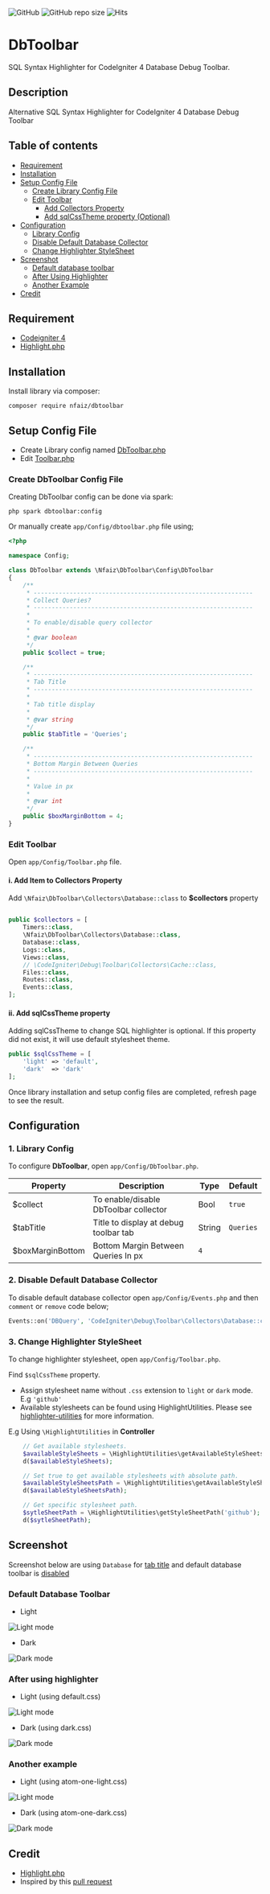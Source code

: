 ![GitHub](https://img.shields.io/github/license/nfaiz/dbtoolbar)
![GitHub repo size](https://img.shields.io/github/repo-size/nfaiz/dbtoolbar?label=size)
![Hits](https://hits.seeyoufarm.com/api/count/incr/badge.svg?url=nfaiz/dbtoolbar)

# DbToolbar
SQL Syntax Highlighter for CodeIgniter 4 Database Debug Toolbar.

## Description
Alternative SQL Syntax Highlighter for CodeIgniter 4 Database Debug Toolbar <br />

## Table of contents
  * [Requirement](#Requirement)
  * [Installation](#installation)
  * [Setup Config File](#setup-config-file)
    * [Create Library Config File](#create-dbtoolbar-config-file)
    * [Edit Toolbar](#edit-toolbar)
      * [Add Collectors Property](#i-add-item-to-collectors-property)
      * [Add sqlCssTheme property (Optional)](#ii-add-sqlcsstheme-property)
  * [Configuration](#configuration)
    * [Library Config](#1-library-config)
    * [Disable Default Database Collector](#2-disable-default-database-collector)
    * [Change Highlighter StyleSheet](#3-change-highlighter-stylesheet)
  * [Screenshot](#screenshot)
    * [Default database toolbar](#default-database-toolbar)
    * [After Using Highlighter](#after-using-highlighter)
    * [Another Example](#another-example)
  * [Credit](#credit)


## Requirement
* [Codeigniter 4](https://github.com/codeigniter4/CodeIgniter4)
* [Highlight.php](https://github.com/scrivo/highlight.php)


## Installation
Install library via composer:

    composer require nfaiz/dbtoolbar


## Setup Config File

* Create Library config named [DbToolbar.php](#create-dbtoolbar-config-file)
* Edit [Toolbar.php](#edit-toolbar)

### Create DbToolbar Config File

Creating DbToolbar config can be done via spark:

    php spark dbtoolbar:config

Or manually create `app/Config/dbtoolbar.php` file using;

```php
<?php 

namespace Config;

class DbToolbar extends \Nfaiz\DbToolbar\Config\DbToolbar
{
    /**
     * -------------------------------------------------------------
     * Collect Queries?
     * -------------------------------------------------------------
     * 
     * To enable/disable query collector
     * 
     * @var boolean
     */
    public $collect = true;

    /**
     * -------------------------------------------------------------
     * Tab Title
     * -------------------------------------------------------------
     * 
     * Tab title display
     * 
     * @var string
     */
    public $tabTitle = 'Queries';

    /**
     * -------------------------------------------------------------
     * Bottom Margin Between Queries
     * -------------------------------------------------------------
     * 
     * Value in px
     * 
     * @var int
     */
    public $boxMarginBottom = 4;
}
```

### Edit Toolbar
Open `app/Config/Toolbar.php` file.

#### i. Add Item to Collectors Property
Add `\Nfaiz\DbToolbar\Collectors\Database::class` to **$collectors** property


```php

public $collectors = [
    Timers::class,
    \Nfaiz\DbToolbar\Collectors\Database::class,
    Database::class,
    Logs::class,
    Views::class,
    // \CodeIgniter\Debug\Toolbar\Collectors\Cache::class,
    Files::class,
    Routes::class,
    Events::class,
];
```

#### ii. Add sqlCssTheme property
Adding sqlCssTheme to change SQL highlighter is optional. If this property did not exist, it will use default stylesheet theme.

```php
public $sqlCssTheme = [
    'light' => 'default',
    'dark'  => 'dark'
];

```

Once library installation and setup config files are completed, refresh page to see the result.<br />


## Configuration


### 1. Library Config
To configure **DbToolbar**, open `app/Config/DbToolbar.php`.

| Property | Description | Type | Default |
| --- | --- | --- | --- |
| $collect | To enable/disable DbToolbar collector | Bool | `true` |
| $tabTitle | Title to display at debug toolbar tab | String | `Queries` |
| $boxMarginBottom | Bottom Margin Between Queries In px | `4` |



### 2. Disable Default Database Collector
To disable default database collector open `app/Config/Events.php` and then `comment` or `remove` code below;

```php
Events::on('DBQuery', 'CodeIgniter\Debug\Toolbar\Collectors\Database::collect');
```

### 3. Change Highlighter StyleSheet
To change highlighter stylesheet, open `app/Config/Toolbar.php`.

Find `$sqlCssTheme` property.

* Assign stylesheet name without `.css` extension to `light` or `dark` mode. E.g `'github'`
* Available stylesheets can be found using HighlightUtilities. Please see [highlighter-utilities](https://github.com/scrivo/highlight.php#highlighter-utilities) for more information.


E.g Using `\HighlightUtilities` in **Controller**

```php
    // Get available stylesheets.
    $availableStyleSheets = \HighlightUtilities\getAvailableStyleSheets();
    d($availableStyleSheets);

    // Set true to get available stylesheets with absolute path.
    $availableStyleSheetsPath = \HighlightUtilities\getAvailableStyleSheets(true);
    d($availableStyleSheetsPath);

    // Get specific stylesheet path.
    $sytleSheetPath = \HighlightUtilities\getStyleSheetPath('github');
    d($sytleSheetPath);
```

## Screenshot
Screenshot below are using `Database` for [tab title](#1-library-config) and default database toolbar is [disabled](#2-disable-default-database-collector)

### Default Database Toolbar

* Light<br />
<img src="https://user-images.githubusercontent.com/1330109/125154813-894c0b80-e18e-11eb-8bf3-4e6834437ad9.png" alt="Light mode">

* Dark<br />
<img src="https://user-images.githubusercontent.com/1330109/125154888-ef389300-e18e-11eb-88f6-7f066ec09775.png" alt="Dark mode">

### After using highlighter

* Light (using default.css)<br />
<img src="https://user-images.githubusercontent.com/1330109/125154946-450d3b00-e18f-11eb-982f-93fcc3d09e06.png" alt="Light mode">

* Dark (using dark.css)<br />
<img src="https://user-images.githubusercontent.com/1330109/125155349-bf3ebf00-e191-11eb-922f-8b9bd9f12df8.png" alt="Dark mode">

### Another example

* Light (using atom-one-light.css)
<img src="https://user-images.githubusercontent.com/1330109/125155187-bb5e6d00-e190-11eb-91a5-b4c2f7da46e4.png" alt="Light mode">

* Dark (using atom-one-dark.css)
<img src="https://user-images.githubusercontent.com/1330109/125155379-fca34c80-e191-11eb-981f-8fb6e8df9794.png" alt="Dark mode">

## Credit
- [Highlight.php](https://github.com/scrivo/highlight.php)
- Inspired by this [pull request](https://github.com/codeigniter4/CodeIgniter4/pull/3515)